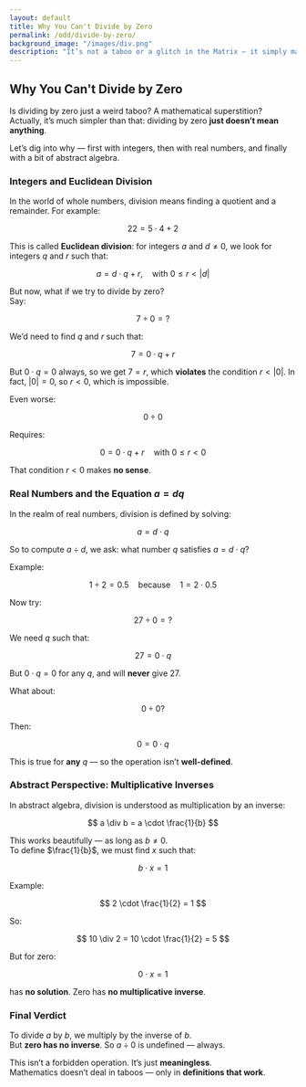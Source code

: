 ```yaml
---
layout: default
title: Why You Can't Divide by Zero
permalink: /odd/divide-by-zero/
background_image: "/images/div.png"
description: "It’s not a taboo or a glitch in the Matrix — it simply makes no mathematical sense."
---
```


<!-- Google tag (gtag.js) -->
<script async src="https://www.googletagmanager.com/gtag/js?id=G-3P4GLVFYWW"></script>
<script>
  window.dataLayer = window.dataLayer || [];
  function gtag(){dataLayer.push(arguments);}
  gtag('js', new Date());

  gtag('config', 'G-3P4GLVFYWW');
</script>

<div class="content-box">

## Why You Can't Divide by Zero

Is dividing by zero just a weird taboo? A mathematical superstition? Actually, it’s much simpler than that: dividing by zero **just doesn’t mean anything**.

Let’s dig into why — first with integers, then with real numbers, and finally with a bit of abstract algebra.

</div>

<div class="content-box">

### Integers and Euclidean Division

In the world of whole numbers, division means finding a quotient and a remainder. For example:

$$
22 = 5 \cdot 4 + 2
$$

This is called **Euclidean division**: for integers $a$ and $d \neq 0$, we look for integers $q$ and $r$ such that:

$$
a = d \cdot q + r, \quad \text{with } 0 \leq r < |d|
$$

But now, what if we try to divide by zero?  
Say:

$$
7 \div 0 = ?
$$

We’d need to find $q$ and $r$ such that:

$$
7 = 0 \cdot q + r
$$

But $0 \cdot q = 0$ always, so we get $7 = r$, which **violates** the condition $r < |0|$. In fact, $|0| = 0$, so $r < 0$, which is impossible.

Even worse:

$$
0 \div 0
$$

Requires:

$$
0 = 0 \cdot q + r \quad \text{with } 0 \leq r < 0
$$

That condition $r < 0$ makes **no sense**.

</div>

<div class="content-box">

### Real Numbers and the Equation $a = dq$

In the realm of real numbers, division is defined by solving:

$$
a = d \cdot q
$$

So to compute $a \div d$, we ask: what number $q$ satisfies $a = d \cdot q$?

Example:

$$
1 \div 2 = 0.5 \quad \text{because} \quad 1 = 2 \cdot 0.5
$$

Now try:

$$
27 \div 0 = ?
$$

We need $q$ such that:

$$
27 = 0 \cdot q
$$

But $0 \cdot q = 0$ for any $q$, and will **never** give 27.

What about:

$$
0 \div 0?
$$

Then:

$$
0 = 0 \cdot q
$$

This is true for **any** $q$ — so the operation isn’t **well-defined**.

</div>

<div class="content-box">

### Abstract Perspective: Multiplicative Inverses

In abstract algebra, division is understood as multiplication by an inverse:

$$
a \div b = a \cdot \frac{1}{b}
$$

This works beautifully — as long as $b \neq 0$.  
To define $\frac{1}{b}$, we must find $x$ such that:

$$
b \cdot x = 1
$$

Example:

$$
2 \cdot \frac{1}{2} = 1
$$

So:

$$
10 \div 2 = 10 \cdot \frac{1}{2} = 5
$$

But for zero:

$$
0 \cdot x = 1
$$

has **no solution**. Zero has **no multiplicative inverse**.

</div>

<div class="content-box">

### Final Verdict

To divide $a$ by $b$, we multiply by the inverse of $b$.  
But **zero has no inverse**. So $a \div 0$ is undefined — always.

This isn’t a forbidden operation. It’s just **meaningless**.  
Mathematics doesn’t deal in taboos — only in **definitions that work**.

</div>
